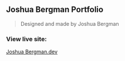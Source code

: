 ## Joshua Bergman Portfolio
> Designed and made by Joshua Bergman

### View live site:
[Joshua Bergman.dev](https://joshuabergman.dev/)